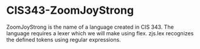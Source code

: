 # CIS343-ZoomJoyStrong

ZoomJoyStrong is the name of a language created in CIS 343.
The language requires a lexer which we will make using flex. 
zjs.lex recognizes the defined tokens using regular expressions.
